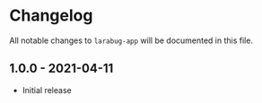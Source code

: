 # Changelog

All notable changes to `larabug-app` will be documented in this file.

## 1.0.0 - 2021-04-11

- Initial release